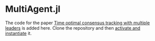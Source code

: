 # MultiAgent.jl
The code for the paper [Time optimal consensus tracking with multiple leaders](https://www.tandfonline.com/doi/abs/10.1080/00207179.2019.1701712) is added here.
Clone the repository and then [activate and instantiate](https://pkgdocs.julialang.org/v1/environments/) it.
